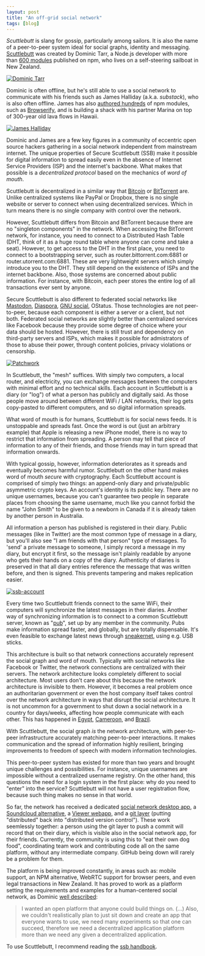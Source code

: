 ```yaml
---
layout: post
title: "An off-grid social network"
tags: [blog]
---
```


*Scuttlebutt* is slang for gossip, particularly among sailors. It is also the name of a peer-to-peer system ideal for social graphs, identity and messaging. [Scuttlebutt](http://scuttlebutt.nz/) was created by Dominic Tarr, a Node.js developer with more than [600 modules](https://www.npmjs.com/~dominictarr) published on npm, who lives on a self-steering sailboat in New Zealand.

[![Dominic Tarr](/img/dominic2.jpg)](/img/dominic2.jpg)

Dominic is often offline, but he's still able to use a social network to communicate with his friends such as James Halliday (a.k.a. *substack*), who is also often offline. James has also [authored hundreds](https://www.npmjs.com/~substack) of npm modules, such as [Browserify](https://www.npmjs.com/package/browserify), and is building a shack with his partner Marina on top of 300-year old lava flows in Hawaii.

[![James Halliday](/img/substack.jpg)](/img/substack.jpg)

Dominic and James are a few key figures in a community of eccentric open source hackers gathering in a social network independent from mainstream internet. The unique properties of Secure Scuttlebutt (SSB) make it possible for digital information to spread easily even in the absence of Internet Service Providers (ISP) and the internet's backbone. What makes that possible is a *decentralized protocol* based on the mechanics of *word of mouth*.

Scuttlebutt is decentralized in a similar way that [Bitcoin](https://en.wikipedia.org/wiki/Bitcoin) or [BitTorrent](https://en.wikipedia.org/wiki/Bittorrent) are. Unlike centralized systems like PayPal or Dropbox, there is no single website or server to connect when using decentralized services. Which in turn means there is no single company with control over the network.

However, Scuttlebutt differs from Bitcoin and BitTorrent because there are no "singleton components" in the network. When accessing the BitTorrent network, for instance, you need to connect to a Distributed Hash Table (DHT, think of it as a huge round table where anyone can come and take a seat). However, to get access to the DHT in the first place, you need to connect to a bootstrapping server, such as router.bittorrent.com:6881 or router.utorrent.com:6881. These are very lightweight servers which simply introduce you to the DHT. They still depend on the existence of ISPs and the internet backbone. Also, those systems are concerned about public information. For instance, with Bitcoin, each peer stores the entire log of all transactions ever sent by anyone.

Secure Scuttlebutt is also different to federated social networks like [Mastodon](https://github.com/tootsuite/mastodon), [Diaspora](https://joindiaspora.com/), [GNU social](https://gnu.io/social/), OStatus. Those technologies are not peer-to-peer, because each component is either a server or a client, but not both. Federated social networks are slightly better than centralized services like Facebook because they provide some degree of choice where your data should be hosted. However, there is still trust and dependency on third-party servers and ISPs, which makes it possible for admistrators of those to abuse their power, through content policies, privacy violations or censorship.

[![Patchwork](/img/patchwork.jpg)](/img/patchwork.jpg)

In Scuttlebutt, the "mesh" suffices. With simply two computers, a local router, and electricity, you can exchange messages between the computers with minimal effort and no technical skills. Each account in Scuttlebutt is a diary (or "log") of what a person has publicly and digitally said. As those people move around between different WiFi / LAN networks, their log gets copy-pasted to different computers, and so digital information spreads.

What word of mouth is for humans, Scuttlebutt is for social news feeds. It is unstoppable and spreads fast. Once the word is out (just an arbitrary example) that Apple is releasing a new iPhone model, there is no way to restrict that information from spreading. A person may tell that piece of information to any of their friends, and those friends may in turn spread that information onwards.

With typical gossip, however, information deteriorates as it spreads and eventually becomes harmful rumor. Scuttlebutt on the other hand makes word of mouth *secure* with cryptography. Each Scuttlebutt account is comprised of simply two things: an append-only diary and private/public asymmetric crypto keys. An account's identity is its public key. There are no unique usernames, because you can't guarantee two people in separate places from choosing the same username, much like you cannot forbid the name "John Smith" to be given to a newborn in Canada if it is already taken by another person in Australia.

All information a person has published is registered in their diary.
Public messages (like in Twitter) are the most common type of message in a diary, but you'll also see "I am friends with that person" type of messages.
To 'send' a private message to someone, I simply record a message in my diary, but encrypt it first, so the message isn't plainly readable by anyone who gets their hands on a copy of the diary. Authenticity of diaries is preserved in that all diary entries reference the message that was written before, and then is signed. This prevents tampering and makes replication easier.

[![ssb-account](/img/ssb-account.svg)](/img/ssb-account.svg)

Every time two Scuttlebutt friends connect to the same WiFi, their computers will synchronize the latest messages in their diaries. Another way of synchronizing information is to connect to a common Scuttlebutt server, known as "[pub](https://github.com/staltz/easy-ssb-pub)", set up by any member in the community. Pubs make information spread faster, and globally, but are totally dispensable. It's even feasible to exchange latest news through [sneakernet](https://en.wikipedia.org/wiki/Sneakernet), using e.g. USB sticks.

This architecture is built so that network connections accurately represent the social graph and word of mouth. Typically with social networks like Facebook or Twitter, the network connections are centralized with their servers. The network architecture looks completely different to social architecture. Most users don't care about this because the network architecture is invisible to them. However, it becomes a real problem once an authoritarian government or even the host company itself takes control over the network architecture in ways that disrupt the social architecture. It is not uncommon for a government to shut down a social network in a country for days/weeks, affecting how people communicate with each other. This has happened in [Egypt](http://www.reuters.com/article/us-facebook-egypt-idUSKCN0WY3JZ), [Cameroon](http://www.bbc.co.uk/programmes/p04w0b36), and [Brazil](https://en.wikipedia.org/wiki/WhatsApp#Brazilian_court_orders).

With Scuttlebutt, the social graph *is* the network architecture, with peer-to-peer infrastructure accurately matching peer-to-peer interactions. It makes communication and the spread of information highly resilient, bringing improvements to freedom of speech with modern information technologies.

This peer-to-peer system has existed for more than two years and brought unique challenges and possibilities. For instance, unique usernames are impossible without a centralized username registry. On the other hand, this questions the need for a login system in the first place: why do you need to "enter" into the service? Scuttlebutt will not have a user registration flow, because such thing makes no sense in that world.

So far, the network has received a dedicated [social network desktop app](https://github.com/ssbc/patchwork), a [Soundcloud alternative](https://github.com/mmckegg/ferment), a [Viewer webapp](http://viewer.scuttlebot.io/%b6nlgiAu3ZWkLqKnvkU1T/9PZCfiqSU/Ujg1xRmD/64=.sha256), and a [git layer](https://github.com/clehner/git-ssb) (putting "distributed" back into "distributed version control"). These work seemlessly together: a person using the git layer to push a commit will record that on their diary, which is visible also in the social network app, for their friends. Currently, the community is using this to "eat their own dog food", coordinating team work and contributing code all on the same platform, without any intermediate company. GitHub being down will rarely be a problem for them.

The platform is being improved constantly, in areas such as: mobile support, an NPM alternative, WebRTC support for browser peers, and even legal transactions in New Zealand. It has proved to work as a platform setting the requirements and examples for a human-centered social network, as Dominic [well described](https://www.scuttlebutt.nz/stories/scuttlebutt-genesis.html):

> I wanted an open platform that anyone could build things on. (...) Also, we couldn't realistically plan to just sit down and create an app that everyone wants to use, we need many experiments so that one can succeed, therefore we need a decentralized application platform more than we need any given a decentralized application.

To use Scuttlebutt, I recommend reading the [ssb handbook](http://scuttlebutt.nz/).
